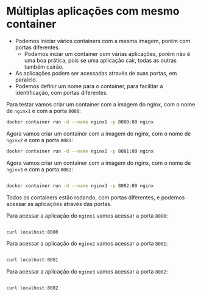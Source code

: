 # Múltiplas aplicações com mesmo container

- Podemos iniciar vários containers com a mesma imagem, porém com portas diferentes.
  - Podemos inciar um container com várias aplicações, porém não é uma boa prática, pois se uma aplicação cair, todas as outras também cairão.
- As aplicações podem ser acessadas através de suas portas, em paralelo.
- Podemos definir um nome para o container, para facilitar a identificação, com portas diferentes.

Para testar vamos criar um container com a imagem do nginx, com o nome de `nginx1` e com a porta `8080`:

```sh
docker container run -d --name nginx1 -p 8080:80 nginx
```

Agora vamos criar um container com a imagem do nginx, com o nome de `nginx2` e com a porta `8081`:

```sh   
docker container run -d --name nginx2 -p 8081:80 nginx
```

Agora vamos criar um container com a imagem do nginx, com o nome de `nginx3` e com a porta `8082`:

```sh

docker container run -d --name nginx3 -p 8082:80 nginx
```

Todos os containers estão rodando, com portas diferentes, e podemos acessar as aplicações através das portas.

Para acessar a aplicação do `nginx1` vamos acessar a porta `8080`:

```sh

curl localhost:8080
```

Para acessar a aplicação do `nginx2` vamos acessar a porta `8081`:

```sh

curl localhost:8081
```

Para acessar a aplicação do `nginx3` vamos acessar a porta `8082`:

```sh

curl localhost:8082
```

